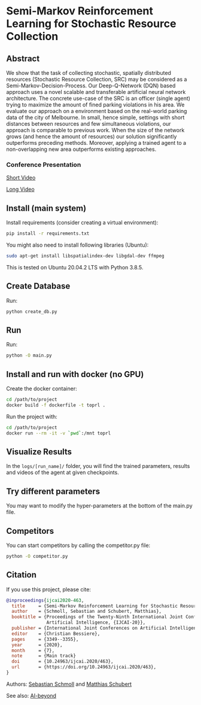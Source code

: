 # Semi-Markov Reinforcement Learning for Stochastic Resource Collection


## Abstract
We show that the task of collecting stochastic, spatially distributed resources (Stochastic Resource Collection, SRC) may be considered as a Semi-Markov-Decision-Process. Our Deep-Q-Network (DQN) based approach uses a novel scalable and transferable artificial neural network architecture. The concrete use-case of the SRC is an officer (single agent) trying to maximize the amount of fined parking violations in his area. We evaluate our approach on a environment based on the real-world parking data of the city of Melbourne. In small, hence simple, settings with short distances between resources and few simultaneous violations, our approach is comparable to previous work. When the size of the network grows (and hence the amount of resources) our solution significantly outperforms preceding methods. Moreover, applying a trained agent to a non-overlapping new area outperforms existing approaches. 

### Conference Presentation
[Short Video](https://www.ijcai.org/proceedings/2020/video/25156)

[Long Video](https://www.ijcai.org/proceedings/2020/video/26129)

## Install (main system)
Install requirements (consider creating a virtual environment):
```bash
pip install -r requirements.txt
```
You might also need to install following libraries (Ubuntu):
```bash
sudo apt-get install libspatialindex-dev libgdal-dev ffmpeg
```
This is tested on Ubuntu 20.04.2 LTS with Python 3.8.5.


## Create Database
Run:
```bash
python create_db.py
```

## Run
Run:
```bash
python -O main.py
```

## Install and run with docker (no GPU)
Create the docker container:
```bash
cd /path/to/project
docker build -f dockerfile -t toprl .
```

Run the project with:
```bash
cd /path/to/project
docker run --rm -it -v `pwd`:/mnt toprl
```

## Visualize Results
In the `logs/[run_name]/` folder, you will find the trained parameters, results and videos of the agent at given checkpoints.

## Try different parameters
You may want to modify the hyper-parameters at the bottom of the main.py file.

## Competitors
You can start competitors by calling the competitor.py file:
```bash
python -O competitor.py
```

## Citation
If you use this project, please cite:
```bibtex
@inproceedings{ijcai2020-463,
  title     = {Semi-Markov Reinforcement Learning for Stochastic Resource Collection},
  author    = {Schmoll, Sebastian and Schubert, Matthias},
  booktitle = {Proceedings of the Twenty-Ninth International Joint Conference on
               Artificial Intelligence, {IJCAI-20}},
  publisher = {International Joint Conferences on Artificial Intelligence Organization},
  editor    = {Christian Bessiere},
  pages     = {3349--3355},
  year      = {2020},
  month     = {7},
  note      = {Main track}
  doi       = {10.24963/ijcai.2020/463},
  url       = {https://doi.org/10.24963/ijcai.2020/463},
}
```

Authors: [Sebastian Schmoll](https://www.dbs.ifi.lmu.de/cms/personen/mitarbeiter/schmoll/index.html) and [Matthias Schubert](https://www.dbs.ifi.lmu.de/cms/personen/professoren/schubert/index.html)

See also: [AI-beyond](https://www.ai-beyond.org/)
